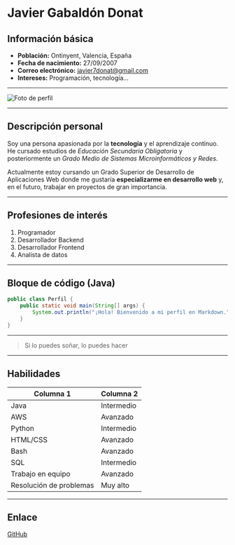 # Javier Gabaldón Donat

## Información básica

- **Población:** Ontinyent, Valencia, España  
- **Fecha de nacimiento:** 27/09/2007  
- **Correo electrónico:** javier7donat@gmail.com  
- **Intereses:** Programación, tecnología...

---

![Foto de perfil](image.png)

---

## Descripción personal
Soy una persona apasionada por la **tecnología** y el aprendizaje continuo.  
He cursado estudios de *Educación Secundaria Obligatoria* y posteriormente un *Grado Medio de Sistemas Microinformáticos y Redes*.  

Actualmente estoy cursando un Grado Superior de Desarrollo de Aplicaciones Web donde me gustaría **especializarme en desarrollo web** y, en el futuro, trabajar en proyectos de gran importancia.

---

## Profesiones de interés
1. Programador  
2. Desarrollador Backend  
3. Desarrollador Frontend  
4. Analista de datos

---

## Bloque de código (Java)

```java
public class Perfil {
    public static void main(String[] args) {
        System.out.println("¡Hola! Bienvenido a mi perfil en Markdown.");
    }
}
```
---

> Si lo puedes soñar, lo puedes hacer

---

## Habilidades

| Columna 1 | Columna 2 |
| --------- | --------- |
| Java | Intermedio |
| AWS | Avanzado |
| Python | Intermedio |
| HTML/CSS | Avanzado |
| Bash | Avanzado |
| SQL | Intermedio |
| Trabajo en equipo | Avanzado |
| Resolución de problemas | Muy alto |

---

## Enlace
[GitHub](https://github.com/javixuliko)
